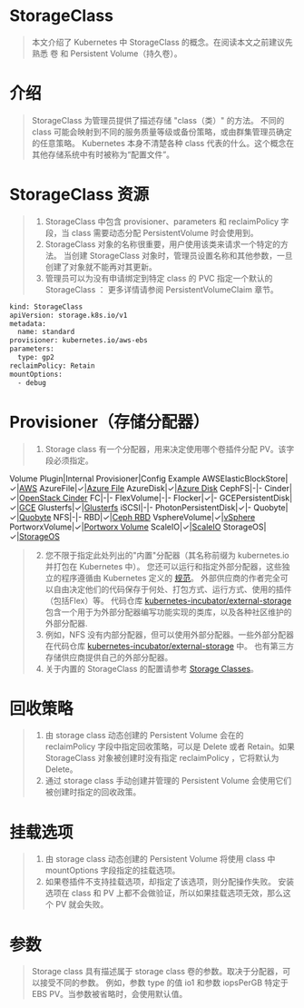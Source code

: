 # StorageClass
> 本文介绍了 Kubernetes 中 StorageClass 的概念。在阅读本文之前建议先熟悉 卷 和 Persistent Volume（持久卷）。

# 介绍
> StorageClass 为管理员提供了描述存储 "class（类）" 的方法。 不同的 class 可能会映射到不同的服务质量等级或备份策略，或由群集管理员确定的任意策略。 Kubernetes 本身不清楚各种 class 代表的什么。这个概念在其他存储系统中有时被称为“配置文件”。

# StorageClass 资源
> 1. StorageClass 中包含 provisioner、parameters 和 reclaimPolicy 字段，当 class 需要动态分配 PersistentVolume 时会使用到。   
> 2. StorageClass 对象的名称很重要，用户使用该类来请求一个特定的方法。 当创建 StorageClass 对象时，管理员设置名称和其他参数，一旦创建了对象就不能再对其更新。   
> 3. 管理员可以为没有申请绑定到特定 class 的 PVC 指定一个默认的 StorageClass ： 更多详情请参阅 PersistentVolumeClaim 章节。   
```bash
kind: StorageClass
apiVersion: storage.k8s.io/v1
metadata:
  name: standard
provisioner: kubernetes.io/aws-ebs
parameters:
  type: gp2
reclaimPolicy: Retain
mountOptions:
  - debug
```

# Provisioner（存储分配器）
> 1. Storage class 有一个分配器，用来决定使用哪个卷插件分配 PV。该字段必须指定。   

Volume Plugin|Internal Provisioner|Config Example
AWSElasticBlockStore|✓|[AWS](https://kubernetes.io/docs/concepts/storage/storage-classes/#aws)
AzureFile|✓|[Azure File](https://kubernetes.io/docs/concepts/storage/storage-classes/#azure-file)
AzureDisk|✓|[Azure Disk](https://kubernetes.io/docs/concepts/storage/storage-classes/#azure-disk)
CephFS|-|-
Cinder|✓|[OpenStack Cinder](https://kubernetes.io/docs/concepts/storage/storage-classes/#openstack-cinder)
FC|-|-
FlexVolume|-|-
Flocker|✓|-
GCEPersistentDisk|✓|[GCE](https://kubernetes.io/docs/concepts/storage/storage-classes/#gce)
Glusterfs|✓|[Glusterfs](https://kubernetes.io/docs/concepts/storage/storage-classes/#glusterfs)
iSCSI|-|-
PhotonPersistentDisk|✓|-
Quobyte|✓|[Quobyte](https://kubernetes.io/docs/concepts/storage/storage-classes/#quobyte)
NFS|-|-
RBD|✓|[Ceph RBD](https://kubernetes.io/docs/concepts/storage/storage-classes/#ceph-rbd)
VsphereVolume|✓|[vSphere](https://kubernetes.io/docs/concepts/storage/storage-classes/#vsphere)
PortworxVolume|✓|[Portworx Volume](https://kubernetes.io/docs/concepts/storage/storage-classes/#portworx-volume)
ScaleIO|✓|[ScaleIO](https://kubernetes.io/docs/concepts/storage/storage-classes/#scaleio)
StorageOS|✓|[StorageOS](https://kubernetes.io/docs/concepts/storage/storage-classes/#storageos)

> 2. 您不限于指定此处列出的"内置"分配器（其名称前缀为 kubernetes.io 并打包在 Kubernetes 中）。 您还可以运行和指定外部分配器，这些独立的程序遵循由 Kubernetes 定义的 [规范](https://github.com/kubernetes/community/blob/master/contributors/design-proposals/storage/volume-provisioning.md)。 外部供应商的作者完全可以自由决定他们的代码保存于何处、打包方式、运行方式、使用的插件（包括Flex）等。 代码仓库 [kubernetes-incubator/external-storage](https://github.com/kubernetes-incubator/external-storage) 包含一个用于为外部分配器编写功能实现的类库，以及各种社区维护的外部分配器.   
> 3. 例如，NFS 没有内部分配器，但可以使用外部分配器。一些外部分配器在代码仓库 [kubernetes-incubator/external-storage](https://github.com/kubernetes-incubator/external-storage) 中。 也有第三方存储供应商提供自己的外部分配器。   
> 4. 关于内置的 StorageClass 的配置请参考 [Storage Classes](https://kubernetes.io/docs/concepts/storage/storage-classes/)。   

# 回收策略
> 1. 由 storage class 动态创建的 Persistent Volume 会在的 reclaimPolicy 字段中指定回收策略，可以是 Delete 或者 Retain。如果 StorageClass 对象被创建时没有指定 reclaimPolicy ，它将默认为 Delete。   
> 2. 通过 storage class 手动创建并管理的 Persistent Volume 会使用它们被创建时指定的回收政策。   

# 挂载选项
> 1. 由 storage class 动态创建的 Persistent Volume 将使用 class 中 mountOptions 字段指定的挂载选项。   
> 2. 如果卷插件不支持挂载选项，却指定了该选项，则分配操作失败。 安装选项在 class 和 PV 上都不会做验证，所以如果挂载选项无效，那么这个 PV 就会失败。   

# 参数
> Storage class 具有描述属于 storage class 卷的参数。取决于分配器，可以接受不同的参数。 例如，参数 type 的值 io1 和参数 iopsPerGB 特定于 EBS PV。当参数被省略时，会使用默认值。







